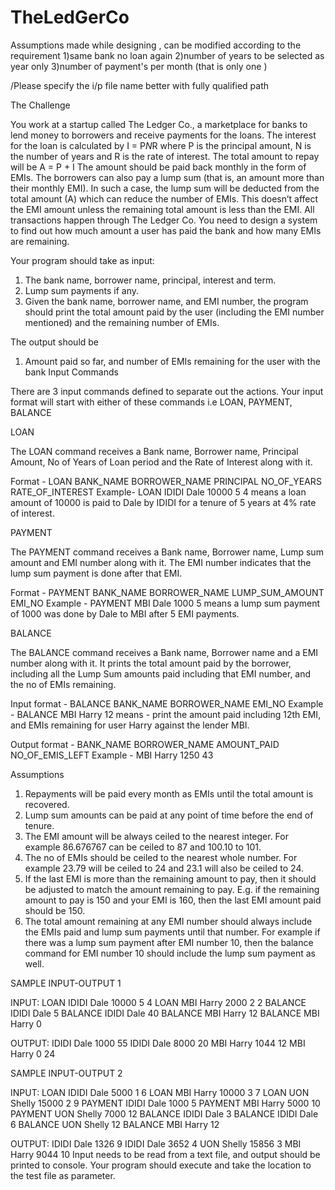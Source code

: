 # TheLedGerCo

Assumptions made while designing , can be modified according to the requirement 
 1)same bank no loan again
 2)number of years to be selected as year only
 3)number of payment's per month (that is only one )
 
 /Please specify the i/p file name better with fully qualified path 

The Challenge

You work at a startup called The Ledger Co., a marketplace for banks to lend money to borrowers and receive payments for the loans. The interest for the loan is calculated by I = P*N*R where P is the principal amount, N is the number of years and R is the rate of interest. The total amount to repay will be A = P + I The amount should be paid back monthly in the form of EMIs. The borrowers can also pay a lump sum (that is, an amount more than their monthly EMI). In such a case, the lump sum will be deducted from the total amount (A) which can reduce the number of EMIs. This doesn’t affect the EMI amount unless the remaining total amount is less than the EMI. All transactions happen through The Ledger Co. You need to design a system to find out how much amount a user has paid the bank and how many EMIs are remaining.

Your program should take as input:
1. The bank name, borrower name, principal, interest and term.
2. Lump sum payments if any.
3. Given the bank name, borrower name, and EMI number, the program should print the total amount paid by the user (including the EMI number mentioned) and the remaining number of EMIs.

The output should be
1. Amount paid so far, and number of EMIs remaining for the user with the bank
Input Commands

There are 3 input commands defined to separate out the actions. Your input format will start with either of these commands i.e LOAN, PAYMENT, BALANCE

LOAN

The LOAN command receives a Bank name, Borrower name, Principal Amount, No of Years of Loan period and the Rate of Interest along with it.

Format - LOAN BANK_NAME BORROWER_NAME PRINCIPAL NO_OF_YEARS RATE_OF_INTEREST
Example- LOAN IDIDI Dale 10000 5 4 means a loan amount of 10000 is paid to Dale by IDIDI for a tenure of 5 years at 4% rate of interest.

PAYMENT

The PAYMENT command receives a Bank name, Borrower name, Lump sum amount and EMI number along with it. The EMI number indicates that the lump sum payment is done after that EMI.

Format - PAYMENT BANK_NAME BORROWER_NAME LUMP_SUM_AMOUNT EMI_NO
Example - PAYMENT MBI Dale 1000 5 means a lump sum payment of 1000 was done by Dale to MBI after 5 EMI payments.

BALANCE

The BALANCE command receives a Bank name, Borrower name and a EMI number along with it. It prints the total amount paid by the borrower, including all the Lump Sum amounts paid including that EMI number, and the no of EMIs remaining.

Input format - BALANCE BANK_NAME BORROWER_NAME EMI_NO
Example - BALANCE MBI Harry 12 means - print the amount paid including 12th EMI, and EMIs remaining for user Harry against the lender MBI.

Output format - BANK_NAME BORROWER_NAME AMOUNT_PAID NO_OF_EMIS_LEFT
Example - MBI Harry 1250 43

Assumptions
1. Repayments will be paid every month as EMIs until the total amount is recovered.
2. Lump sum amounts can be paid at any point of time before the end of tenure.
3. The EMI amount will be always ceiled to the nearest integer. For example 86.676767 can be ceiled to 87 and 100.10 to 101.
4. The no of EMIs should be ceiled to the nearest whole number. For example 23.79 will be ceiled to 24 and 23.1 will also be ceiled to 24.
5. If the last EMI is more than the remaining amount to pay, then it should be adjusted to match the amount remaining to pay. E.g. if the remaining amount to pay is 150 and your EMI is 160, then the last EMI amount paid should be 150.
6. The total amount remaining at any EMI number should always include the EMIs paid and lump sum payments until that number. For example if there was a lump sum payment after EMI number 10, then the balance command for EMI number 10 should include the lump sum payment as well.

SAMPLE INPUT-OUTPUT 1

INPUT:
LOAN IDIDI Dale 10000 5 4
LOAN MBI Harry 2000 2 2
BALANCE IDIDI Dale 5
BALANCE IDIDI Dale 40
BALANCE MBI Harry 12
BALANCE MBI Harry 0

OUTPUT:
IDIDI Dale 1000 55
IDIDI Dale 8000 20
MBI Harry 1044 12
MBI Harry 0 24

SAMPLE INPUT-OUTPUT 2

INPUT:
LOAN IDIDI Dale 5000 1 6
LOAN MBI Harry 10000 3 7
LOAN UON Shelly 15000 2 9
PAYMENT IDIDI Dale 1000 5
PAYMENT MBI Harry 5000 10
PAYMENT UON Shelly 7000 12
BALANCE IDIDI Dale 3
BALANCE IDIDI Dale 6
BALANCE UON Shelly 12
BALANCE MBI Harry 12

OUTPUT:
IDIDI Dale 1326 9
IDIDI Dale 3652 4
UON Shelly 15856 3
MBI Harry 9044 10
Input needs to be read from a text file, and output should be printed to console. Your program should execute and take the location to the test file as parameter.
